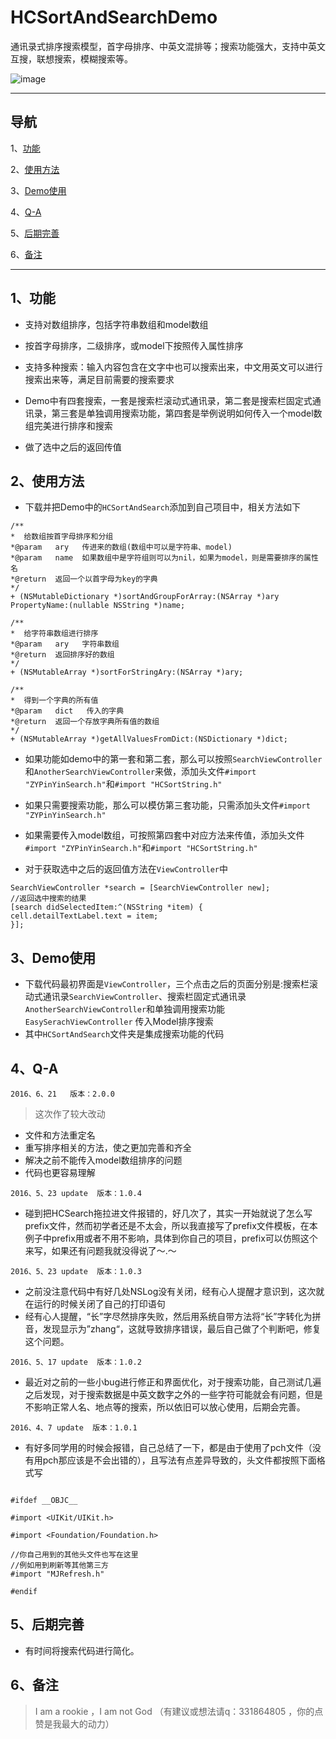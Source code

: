 # HCSortAndSearchDemo

通讯录式排序搜索模型，首字母排序、中英文混排等；搜索功能强大，支持中英文互搜，联想搜索，模糊搜索等。

![image](https://github.com/honeycao/HCSortAndSearchDemo/blob/master/HCSortAndSearch.gif) 

------
## 导航
1、[功能](https://github.com/honeycao/HCSortAndSearchDemo#功能)

2、[使用方法](https://github.com/honeycao/HCSortAndSearchDemo#使用方法)

3、[Demo使用](https://github.com/honeycao/HCSortAndSearchDemo#Demo使用)

4、[Q-A](https://github.com/honeycao/HCSortAndSearchDemo#Q-A)

5、[后期完善](https://github.com/honeycao/HCSortAndSearchDemo#后期完善)

6、[备注](https://github.com/honeycao/HCSortAndSearchDemo#备注)

------

## 1、功能

* 支持对数组排序，包括字符串数组和model数组

* 按首字母排序，二级排序，或model下按照传入属性排序

* 支持多种搜索：输入内容包含在文字中也可以搜索出来，中文用英文可以进行搜索出来等，满足目前需要的搜索要求

* Demo中有四套搜索，一套是搜索栏滚动式通讯录，第二套是搜索栏固定式通讯录，第三套是单独调用搜索功能，第四套是举例说明如何传入一个model数组完美进行排序和搜索

* 做了选中之后的返回传值

## 2、使用方法

* 下载并把Demo中的`HCSortAndSearch`添加到自己项目中，相关方法如下

```obj-c
/**
*  给数组按首字母排序和分组
*@param   ary   传进来的数组(数组中可以是字符串、model)
*@param   name  如果数组中是字符组则可以为nil，如果为model，则是需要排序的属性名
*@return  返回一个以首字母为key的字典
*/
+ (NSMutableDictionary *)sortAndGroupForArray:(NSArray *)ary PropertyName:(nullable NSString *)name;

/**
*  给字符串数组进行排序
*@param   ary   字符串数组
*@return  返回排序好的数组
*/
+ (NSMutableArray *)sortForStringAry:(NSArray *)ary;

/**
*  得到一个字典的所有值
*@param   dict   传入的字典
*@return  返回一个存放字典所有值的数组
*/
+ (NSMutableArray *)getAllValuesFromDict:(NSDictionary *)dict;
```

* 如果功能如demo中的第一套和第二套，那么可以按照`SearchViewController`和`AnotherSearchViewController`来做，添加头文件`#import "ZYPinYinSearch.h"`和`#import "HCSortString.h"`
* 如果只需要搜索功能，那么可以模仿第三套功能，只需添加头文件`#import "ZYPinYinSearch.h"`
* 如果需要传入model数组，可按照第四套中对应方法来传值，添加头文件`#import "ZYPinYinSearch.h"`和`#import "HCSortString.h"`

* 对于获取选中之后的返回值方法在`ViewController`中

```obj-c
SearchViewController *search = [SearchViewController new];
//返回选中搜索的结果
[search didSelectedItem:^(NSString *item) {
cell.detailTextLabel.text = item;
}];

```
## 3、Demo使用

* 下载代码最初界面是`ViewController`，三个点击之后的页面分别是:搜索栏滚动式通讯录`SearchViewController`、搜索栏固定式通讯录`AnotherSearchViewController`和单独调用搜索功能`EasySerachViewController`
    传入Model排序搜索
* 其中`HCSortAndSearch`文件夹是集成搜索功能的代码

## 4、Q-A

`2016、6、21   版本：2.0.0`
>这次作了较大改动

* 文件和方法重定名
* 重写排序相关的方法，使之更加完善和齐全
* 解决之前不能传入model数组排序的问题
* 代码也更容易理解

`2016、5、23 update  版本：1.0.4`
* 碰到把HCSearch拖拉进文件报错的，好几次了，其实一开始就说了怎么写prefix文件，然而初学者还是不太会，所以我直接写了prefix文件模板，在本例子中prefix用或者不用不影响，具体到你自己的项目，prefix可以仿照这个来写，如果还有问题我就没得说了～.～

`2016、5、23 update  版本：1.0.3`
* 之前没注意代码中有好几处NSLog没有关闭，经有心人提醒才意识到，这次就在运行的时候关闭了自己的打印语句
* 经有心人提醒，“长”字尽然排序失败，然后用系统自带方法将“长”字转化为拼音，发现显示为”zhang“，这就导致排序错误，最后自己做了个判断吧，修复这个问题。

`2016、5、17 update  版本：1.0.2`
* 最近对之前的一些小bug进行修正和界面优化，对于搜索功能，自己测试几遍之后发现，对于搜索数据是中英文数字之外的一些字符可能就会有问题，但是不影响正常人名、地点等的搜索，所以依旧可以放心使用，后期会完善。

`2016、4、7 update  版本：1.0.1`
* 有好多同学用的时候会报错，自己总结了一下，都是由于使用了pch文件（没有用pch那应该是不会出错的），且写法有点差异导致的，头文件都按照下面格式写
```obj-c

#ifdef __OBJC__

#import <UIKit/UIKit.h>

#import <Foundation/Foundation.h>

//你自己用到的其他头文件也写在这里
//例如用到刷新等其他第三方
#import "MJRefresh.h"

#endif

```

## 5、后期完善
* 有时间将搜索代码进行简化。

## 6、备注
>I am a rookie ，I am not God （有建议或想法请q：331864805 ，你的点赞是我最大的动力）
